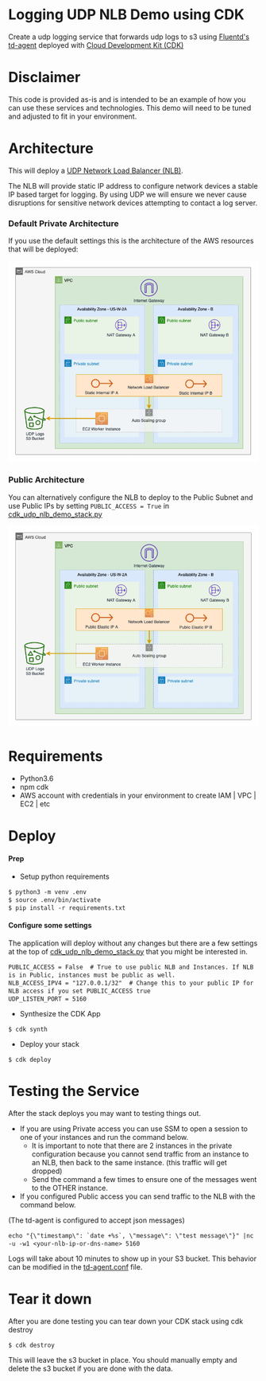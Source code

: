 
# Logging UDP NLB Demo using CDK
Create a udp logging service that forwards udp logs to s3 using [Fluentd's td-agent](https://www.fluentd.org/faqs) deployed with [Cloud Development Kit (CDK)](https://docs.aws.amazon.com/cdk/latest/guide/home.html)

# Disclaimer
This code is provided as-is and is intended to be an example of how you can use these services and technologies.
This demo will need to be tuned and adjusted to fit in your environment.

# Architecture
This will deploy a [UDP Network Load Balancer (NLB)](https://aws.amazon.com/blogs/aws/new-udp-load-balancing-for-network-load-balancer/). 

The NLB will provide static IP address to configure network devices a stable IP based target for logging. 
By using UDP we will ensure we never cause disruptions for sensitive network devices attempting to contact a log server.

### Default Private Architecture
If you use the default settings this is the architecture of the AWS resources that will be deployed:

![Private NLB Architecture](diagram/CDK-UDP-NLB-Private.png)


### Public Architecture
You can alternatively configure the NLB to deploy to the Public Subnet and use Public IPs by setting `PUBLIC_ACCESS = True` in [cdk_udp_nlb_demo_stack.py](cdk_udp_nlb_demo/cdk_udp_nlb_demo_stack.py)

![Public NLB Architecture](diagram/CDK-UDP-NLB-Public.png)

# Requirements
* Python3.6 
* npm cdk
* AWS account with credentials in your environment to create IAM | VPC | EC2 | etc

# Deploy

#### Prep
* Setup python requirements

```
$ python3 -m venv .env
$ source .env/bin/activate
$ pip install -r requirements.txt
```

#### Configure some settings
The application will deploy without any changes but there are a few settings at the top of [cdk_udp_nlb_demo_stack.py](cdk_udp_nlb_demo/cdk_udp_nlb_demo_stack.py) that you might be interested in.
```
PUBLIC_ACCESS = False  # True to use public NLB and Instances. If NLB is in Public, instances must be public as well.
NLB_ACCESS_IPV4 = "127.0.0.1/32"  # Change this to your public IP for NLB access if you set PUBLIC_ACCESS true
UDP_LISTEN_PORT = 5160  
```

* Synthesize the CDK App
```
$ cdk synth
```

* Deploy your stack
```
$ cdk deploy
```


# Testing the Service
After the stack deploys you may want to testing things out. 

* If you are using Private access you can use SSM to open a session to one of your instances and run the command below.
  * It is important to note that there are 2 instances in the private configuration because you cannot send traffic from an instance to an NLB, then back to the same instance. (this traffic will get dropped)
  * Send the command a few times to ensure one of the messages went to the OTHER instance.
* If you configured Public access you can send traffic to the NLB with the command below.

(The td-agent is configured to accept json messages)
```
echo "{\"timestamp\": `date +%s`, \"message\": \"test message\"}" |nc -u -w1 <your-nlb-ip-or-dns-name> 5160
```

Logs will take about 10 minutes to show up in your S3 bucket. This behavior can be modified in the [td-agent.conf](cdk_udp_nlb_demo/td-agent.conf)  file.


# Tear it down
After you are done testing you can tear down your CDK stack using cdk destroy

```
$ cdk destroy
```

This will leave the s3 bucket in place. You should manually empty and delete the s3 bucket if you are done with the data.
